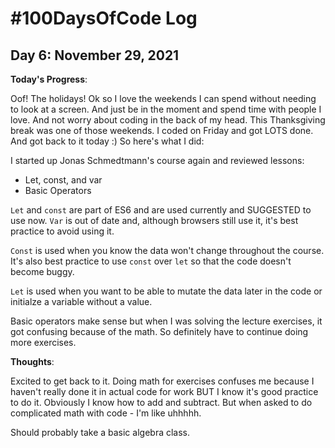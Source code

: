 # #100DaysOfCode Log

## Day 6: November 29, 2021

**Today's Progress**:

Oof! The holidays! Ok so I love the weekends I can spend without needing to look at a screen. And just be in the moment and spend time with people I love. And not worry about coding in the back of my head. This Thanksgiving break was one of those weekends. I coded on Friday and got LOTS done. And got back to it today :) So here's what I did:

I started up Jonas Schmedtmann's course again and reviewed lessons:

- Let, const, and var
- Basic Operators

`Let` and `const` are part of ES6 and are used currently and SUGGESTED to use now. `Var` is out of date and, although browsers still use it, it's best practice to avoid using it.

`Const` is used when you know the data won't change throughout the course. It's also best practice to use `const` over `let` so that the code doesn't become buggy. 

`Let` is used when you want to be able to mutate the data later in the code or initialze a variable without a value. 

Basic operators make sense but when I was solving the lecture exercises, it got confusing because of the math. So definitely have to continue doing more exercises. 

**Thoughts**: 

Excited to get back to it. Doing math for exercises confuses me because I haven't really done it in actual code for work BUT I know it's good practice to do it. Obviously I know how to add and subtract. But when asked to do complicated math with code - I'm like uhhhhh. 

Should probably take a basic algebra class.